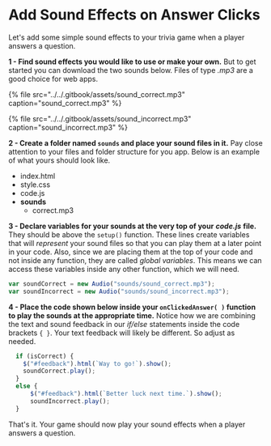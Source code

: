 # Add Sound Effects on Answer Clicks

Let's add some simple sound effects to your trivia game when a player answers a question. 

**1 - Find sound effects you would like to use or make your own.** But to get started you can download the two sounds below. Files of type _.mp3_ are a good choice for web apps.

{% file src="../../.gitbook/assets/sound\_correct.mp3" caption="sound\_correct.mp3" %}

{% file src="../../.gitbook/assets/sound\_incorrect.mp3" caption="sound\_incorrect.mp3" %}

**2 - Create a folder named `sounds` and place your sound files in it.** Pay close attention to your files and folder structure for you app. Below is an example of what yours should look like.

* index.html
* style.css
* code.js
* **sounds**
  * correct.mp3

**3 - Declare variables for your sounds at the very top of your** _**code.js**_ **file.** They should be above the `setup()` function. These lines create variables that will _represent_ your sound files so that you can play them at a later point in your code. Also, since we are placing them at the top of your code and not inside any function, they are called _global variables_. This means we can access these variables inside any other function, which we will need.

```javascript
var soundCorrect = new Audio("sounds/sound_correct.mp3");
var soundIncorrect = new Audio("sounds/sound_incorrect.mp3");
```

**4 - Place the code shown below inside your `onClickedAnswer( )` function to play the sounds at the appropriate time.** Notice how we are combining the text and sound feedback in our _if/else_ statements inside the code brackets `{ }`. Your text feedback will likely be different. So adjust as needed. 

```javascript
  if (isCorrect) {
    $("#feedback").html(`Way to go!`).show();
    soundCorrect.play();
  }
  else {
      $("#feedback").html(`Better luck next time.`).show();
      soundIncorrect.play();
  }
```

That's it. Your game should now play your sound effects when a player answers a question.


